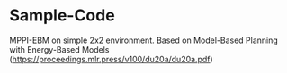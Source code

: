 # Sample-Code

MPPI-EBM on simple 2x2 environment.
Based on Model-Based Planning with Energy-Based Models (https://proceedings.mlr.press/v100/du20a/du20a.pdf)
